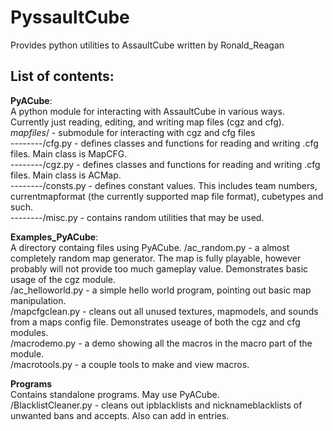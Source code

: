 PyssaultCube
===========

Provides python utilities to AssaultCube written by Ronald_Reagan

List of contents:
-----------------
**PyACube**:  
A python module for interacting with AssaultCube in various ways. Currently just reading, editing, and writing map files (cgz and cfg).  
*mapfiles*/ - submodule for interacting with cgz and cfg files  
--------/cfg.py - defines classes and functions for reading and writing .cfg files. Main class is MapCFG.  
--------/cgz.py - defines classes and functions for reading and writing .cfg files. Main class is ACMap.  
--------/consts.py - defines constant values. This includes team numbers, currentmapformat (the currently supported map file format), cubetypes and such.  
--------/misc.py - contains random utilities that may be used.  

**Examples_PyACube**:  
A directory containg files using PyACube. 
/ac_random.py - a almost completely random map generator. The map is fully playable, however probably will not provide too much gameplay value. Demonstrates basic usage of the cgz module.  
/ac_helloworld.py - a simple hello world program, pointing out basic map manipulation.  
/mapcfgclean.py - cleans out all unused textures, mapmodels, and sounds from a maps config file. Demonstrates useage of both the cgz and cfg modules.  
/macrodemo.py - a demo showing all the macros in the macro part of the module.  
/macrotools.py - a couple tools to make and view macros.  

**Programs**  
Contains standalone programs. May use PyACube.  
/BlacklistCleaner.py - cleans out ipblacklists and nicknameblacklists of unwanted bans and accepts. Also can add in entries.  
